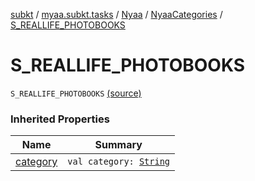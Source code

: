 [subkt](../../../index.md) / [myaa.subkt.tasks](../../index.md) / [Nyaa](../index.md) / [NyaaCategories](index.md) / [S_REALLIFE_PHOTOBOOKS](./-s_-r-e-a-l-l-i-f-e_-p-h-o-t-o-b-o-o-k-s.md)

# S_REALLIFE_PHOTOBOOKS

`S_REALLIFE_PHOTOBOOKS` [(source)](https://github.com/Myaamori/SubKt/blob/master/src/main/kotlin/myaa/subkt/tasks/tasks.kt#L782)

### Inherited Properties

| Name | Summary |
|---|---|
| [category](category.md) | `val category: `[`String`](https://kotlinlang.org/api/latest/jvm/stdlib/kotlin/-string/index.html) |
